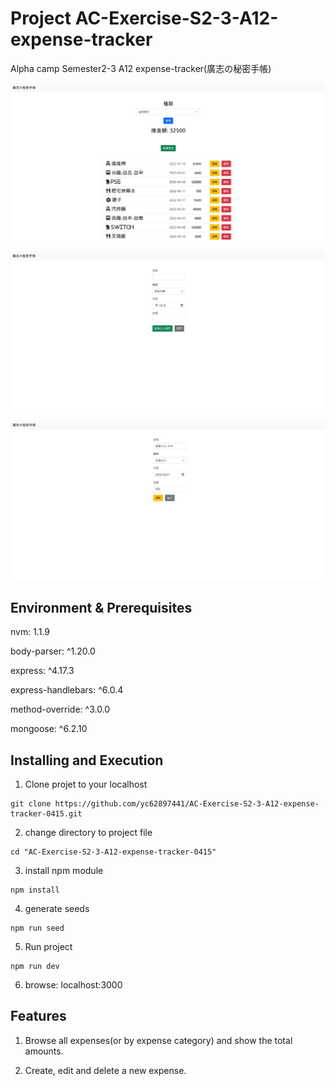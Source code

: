 # Project AC-Exercise-S2-3-A12-expense-tracker
Alpha camp Semester2-3 A12 expense-tracker(廣志の秘密手帳)

![alt text](https://github.com/yc62897441/AC-Exercise-S2-3-A12-expense-tracker-0415/blob/master/images/sample001.jpg?raw=true)

![alt text](https://github.com/yc62897441/AC-Exercise-S2-3-A12-expense-tracker-0415/blob/master/images/sample002.jpg?raw=true)

![alt text](https://github.com/yc62897441/AC-Exercise-S2-3-A12-expense-tracker-0415/blob/master/images/sample003.jpg?raw=true)

## Environment & Prerequisites

nvm: 1.1.9

body-parser: ^1.20.0

express: ^4.17.3

express-handlebars: ^6.0.4

method-override: ^3.0.0

mongoose: ^6.2.10

## Installing and Execution
1. Clone projet to your localhost
```
git clone https://github.com/yc62897441/AC-Exercise-S2-3-A12-expense-tracker-0415.git
```

2. change directory to project file
```
cd "AC-Exercise-S2-3-A12-expense-tracker-0415"
```

3. install npm module
```
npm install
```

4. generate seeds 
```
npm run seed
```

5. Run project
```
npm run dev
```

6. browse: localhost:3000


## Features
1. Browse all expenses(or by expense category) and show the total amounts.

2. Create, edit and delete a new expense.